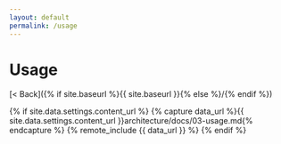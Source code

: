 ```yaml
---
layout: default
permalink: /usage
---
```


# Usage

[< Back]({% if site.baseurl %}{{ site.baseurl }}{% else %}/{% endif %})

{% if site.data.settings.content_url %}
    {% capture data_url %}{{ site.data.settings.content_url }}architecture/docs/03-usage.md{% endcapture %}
    {% remote_include {{ data_url }} %}
{% endif %}

